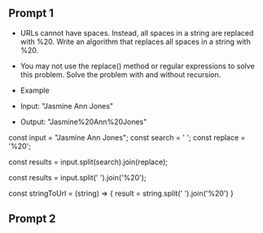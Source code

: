 ## Prompt 1

* URLs cannot have spaces. Instead, all spaces in a string are replaced with %20. Write an algorithm that replaces all spaces in a string with %20.

* You may not use the replace() method or regular expressions to solve this problem. Solve the problem with and without recursion.

* Example

* Input: "Jasmine Ann Jones"

* Output: "Jasmine%20Ann%20Jones"

const input = "Jasmine Ann Jones";
const search = ' ';
const replace = '%20';

const results = input.split(search).join(replace);
<!-- results should be Jasmine%20Ann%20Jones' -->
<!-- can also be done like this: -->
const results = input.split(' ').join('%20');
<!-- as a function -->
const stringToUrl = (string) => {
  result = string.split(' ').join('%20')
}
<!-- as a recursive function -->


## Prompt 2